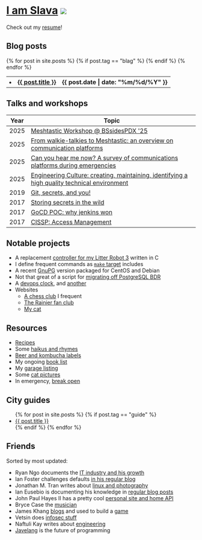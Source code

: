 # [I am Slava](mailto:me@slava.lol?Subject=beer%20time) ![](https://github.com/slavaaaaaaaaaa/smaslennikov.github.io/actions/workflows/pages/pages-build-deployment/badge.svg)

Check out my [resume](docs/resume/resume.pdf)!

## Blog posts

<table class="posts">
{% for post in site.posts %}
  <tr>
  {% if post.tag == "blag" %}
    <th><li><a href="{{ post.url }}">{{ post.title }}</a></li></th>
    <th>{{ post.date | date: "%m/%d/%Y" }}</th>
  {% endif %}
  </tr>
{% endfor %}
</table>

## Talks and workshops

| Year | Topic |
|-|-|
| 2025 | [Meshtastic Workshop @ BSsidesPDX '25](https://meshsides.coolconsulting.lol/) |
| 2025 | [From walkie-talkies to Meshtastic: an overview on communication platforms](https://www.youtube.com/watch?v=2E05D_vZJ-A) |
| 2025 | [Can you hear me now? A survey of communications platforms during emergencies](https://www.youtube.com/watch?v=1ESF30ohXro) |
| 2025 | [Engineering Culture: creating, maintaining, identifying a high quality technical environment](http://layerone.slava.lol/) |
| 2019 | [Git, secrets, and you!](https://slava.lol/sada-beer-and-learn-1/) |
| 2017 | [Storing secrets in the wild](grindr-demo-day-1) |
| 2017 | [GoCD POC: why jenkins won](grindr-demo-day-2) |
| 2017 | [CISSP: Access Management](cissp-access-mgmt-presentation/) |

## Notable projects

* A replacement [controller for my Litter Robot 3](https://litter-controller.slava.lol/) written in C
* I define frequent commands as [`make` target](https://github.com/slavaaaaaaaaaa/include.mk) includes
* A recent [GnuPG](https://github.com/slavaaaaaaaaaa/packages) version packaged for CentOS and Debian
* Not that great of a script for [migrating off PostgreSQL BDR](https://github.com/slavaaaaaaaaaa/smaslennikov.github.io/blob/master/bin/migrate_bdr_to_postgres.sh)
* A [devops clock](https://slava.lol/whattimeisitrightmeow/), and [another](https://slava.lol/whattravisisitrightmeow/)
* Websites
    * [A chess club](https://chessand.beer) I frequent
    * [The Rainier fan club](https://rainier.beer)
    * [My cat](https://devopscat.com)

## Resources

* [Recipes](recipes)
* Some [haikus and rhymes](haikus)
* [Beer and kombucha labels](beers)
* My ongoing [book list](books)
* My [garage listing](garage)
* Some [cat pictures](https://devopscat.com/selfies)
* In emergency, [break open](in_emergency)

## City guides

<ul>
{% for post in site.posts %}
  <tr>
  {% if post.tag == "guide" %}
    <th><li><a href="{{ post.url }}">{{ post.title }}</a></li></th>
  {% endif %}
  </tr>
{% endfor %}
</ul>

## Friends

Sorted by most updated:

* Ryan Ngo documents the [IT industry and his growth](https://niugnep.me/)
* Ian Foster challenges defaults [in his regular blog](https://lanrat.com/)
* Jonathan M. Tran writes about [linux and photography](https://blog.jonathanmtran.com/)
* Ian Eusebio is documenting his knowledge in [regular blog posts](https://iangge.github.io/)
* John Paul Hayes II has a pretty cool [personal site and home API](https://jph2.net)
* Bryce Case the [musician](https://ytcracker.com)
* James Khang [blogs](https://medium.com/@jahmezz) and used to build a [game](https://20minutesadayblog.wordpress.com)
* Vetsin does [infosec stuff](http://0x.c0ffee.me/)
* Naftuli Kay writes about [engineering](https://naftuli.wtf)
* [Javelang](https://javelang.com/) is the future of programming
